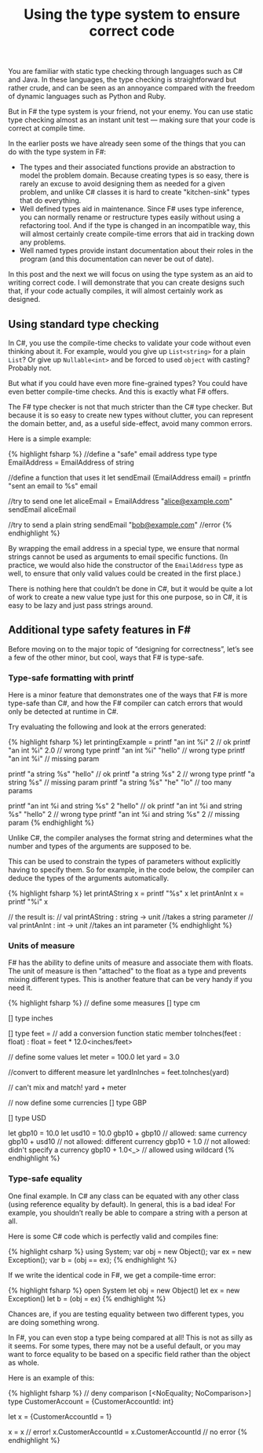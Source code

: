 ﻿---
layout: post
title: "Using the type system to ensure correct code"
description: "In F# the type system is your friend, not your enemy"
nav: why-use-fsharp
seriesId: "Why use F#?"
seriesOrder: 21
categories: [Correctness, Types]
---

You are familiar with static type checking through languages such as C# and Java. In these languages, the type checking is straightforward but rather crude, and can be seen as an annoyance compared with the freedom of dynamic languages such as Python and Ruby.

But in F# the type system is your friend, not your enemy. You can use static type checking almost as an instant unit test — making sure that your code is correct at compile time.

In the earlier posts we have already seen some of the things that you can do with the type system in F#:

* The types and their associated functions provide an abstraction to model the problem domain. Because creating types is so easy, there is rarely an excuse to avoid designing them as needed for a given problem, and unlike C# classes it is hard to create "kitchen-sink" types that do everything.
* Well defined types aid in maintenance. Since F# uses type inference, you can normally rename or restructure types easily without using a refactoring tool. And if the type is changed in an incompatible way, this will almost certainly create compile-time errors that aid in tracking down any problems. 
* Well named types provide instant documentation about their roles in the program (and this documentation can never be out of date). 

In this post and the next we will focus on using the type system as an aid to writing correct code. I will demonstrate that you can create designs such that, if your code actually compiles, it will almost certainly work as designed.

## Using standard type checking ##

In C#, you use the compile-time checks to validate your code without even thinking about it. For example, would you give up `List<string>` for a plain `List`? Or give up `Nullable<int>` and be forced to used `object` with casting? Probably not. 

But what if you could have even more fine-grained types? You could have even better compile-time checks. And this is exactly what F# offers.

The F# type checker is not that much stricter than the C# type checker.  But because it is so easy to create new types without clutter, you can represent the domain better, and, as a useful side-effect, avoid many common errors.

Here is a simple example:

{% highlight fsharp %}
//define a "safe" email address type
type EmailAddress = EmailAddress of string

//define a function that uses it 
let sendEmail (EmailAddress email) = 
   printfn "sent an email to %s" email

//try to send one
let aliceEmail = EmailAddress "alice@example.com"
sendEmail aliceEmail

//try to send a plain string
sendEmail "bob@example.com"   //error
{% endhighlight %}

By wrapping the email address in a special type, we ensure that normal strings cannot be used as arguments to email specific functions. (In practice, we would also hide the constructor of the `EmailAddress` type as well, to ensure that only valid values could be created in the first place.)

There is nothing here that couldn’t be done in C#, but it would be quite a lot of work to create a new value type just for this one purpose, so in C#, it is easy to be lazy and just pass strings around.

## Additional type safety features in F# ##

Before moving on to the major topic of “designing for correctness”, let’s see a few of the other minor, but cool, ways that F# is type-safe.

### Type-safe formatting with printf ###

Here is a minor feature that demonstrates one of the ways that F# is more type-safe than C#, and how the F# compiler can catch errors that would only be detected at runtime in C#.

Try evaluating the following and look at the errors generated:

{% highlight fsharp %}
let printingExample = 
   printf "an int %i" 2                        // ok
   printf "an int %i" 2.0                      // wrong type
   printf "an int %i" "hello"                  // wrong type
   printf "an int %i"                          // missing param

   printf "a string %s" "hello"                // ok
   printf "a string %s" 2                      // wrong type
   printf "a string %s"                        // missing param
   printf "a string %s" "he" "lo"              // too many params

   printf "an int %i and string %s" 2 "hello"  // ok
   printf "an int %i and string %s" "hello" 2  // wrong type
   printf "an int %i and string %s" 2          // missing param
{% endhighlight %}

Unlike C#, the compiler analyses the format string and determines what the number and types of the arguments are supposed to be. 

This can be used to constrain the types of parameters without explicitly having to specify them. So for example, in the code below, the compiler can deduce the types of the arguments automatically.

{% highlight fsharp %}
let printAString x = printf "%s" x
let printAnInt x = printf "%i" x

// the result is:
// val printAString : string -> unit  //takes a string parameter
// val printAnInt : int -> unit       //takes an int parameter
{% endhighlight %}

<a name="units-of-measure"></a>
### Units of measure ###

F# has the ability to define units of measure and associate them with floats. The unit of measure is then "attached" to the float as a type and prevents mixing different types. This is another feature that can be very handy if you need it.

{% highlight fsharp %}
// define some measures
[<Measure>] 
type cm

[<Measure>] 
type inches

[<Measure>] 
type feet =
   // add a conversion function
   static member toInches(feet : float<feet>) : float<inches> = 
      feet * 12.0<inches/feet>

// define some values
let meter = 100.0<cm>
let yard = 3.0<feet>

//convert to different measure
let yardInInches = feet.toInches(yard)

// can't mix and match!
yard + meter

// now define some currencies
[<Measure>] 
type GBP

[<Measure>] 
type USD

let gbp10 = 10.0<GBP>
let usd10 = 10.0<USD>
gbp10 + gbp10             // allowed: same currency
gbp10 + usd10             // not allowed: different currency
gbp10 + 1.0               // not allowed: didn't specify a currency
gbp10 + 1.0<_>            // allowed using wildcard
{% endhighlight %}

### Type-safe equality ###

One final example. In C# any class can be equated with any other class (using reference equality by default). In general, this is a bad idea! For example, you shouldn’t really be able to compare a string with a person at all.  

Here is some C# code which is perfectly valid and compiles fine:

{% highlight csharp %}
using System;
var obj = new Object();
var ex = new Exception();
var b = (obj == ex);
{% endhighlight %}

If we write the identical code in F#, we get a compile-time error:

{% highlight fsharp %}
open System
let obj = new Object()
let ex = new Exception()
let b = (obj = ex)
{% endhighlight %}

Chances are, if you are testing equality between two different types, you are doing something wrong.

In F#, you can even stop a type being compared at all!  This is not as silly as it seems. For some types, there may not be a useful default, or you may want to force equality to be based on a specific field rather than the object as whole.

Here is an example of this:

{% highlight fsharp %}
// deny comparison
[<NoEquality; NoComparison>]
type CustomerAccount = {CustomerAccountId: int}

let x = {CustomerAccountId = 1}

x = x       // error!
x.CustomerAccountId = x.CustomerAccountId // no error
{% endhighlight %}
